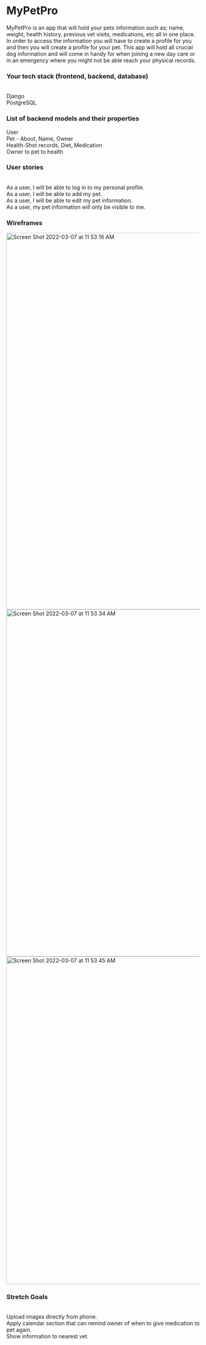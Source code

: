 # MyPetPro
MyPetPro is an app that will hold your pets information such as; name, weight, health history, previous vet visits, medications, etc all in one place. In order to access the information you will have to create a profile for you and then you will create a profile for your pet. This app will hold all crucial dog information and will come in handy for when joining a new day care or in an emergency where you might not be able reach your physical records.
### Your tech stack (frontend, backend, database)
<br>Django
<br>PostgreSQL
### List of backend models and their properties
User
<br>Pet - About, Name, Owner
<br>Health-Shot records, Diet, Medication
<br>Owner to pet to health
### User stories
<br>As a user, I will be able to log in to my personal profile.
<br>As a user, I will be able to add my pet.
<br>As a user, I will be able to edit my pet information.
<br>As a user, my pet information will only be visible to me.
### Wireframes
<img width="981" alt="Screen Shot 2022-03-07 at 11 53 16 AM" src="https://media.git.generalassemb.ly/user/40831/files/82ed5c80-9e0d-11ec-9589-f0b64c9b1602">
<img width="904" alt="Screen Shot 2022-03-07 at 11 53 34 AM" src="https://media.git.generalassemb.ly/user/40831/files/a1ebee80-9e0d-11ec-9b1e-5ffaa47347a4">
<img width="854" alt="Screen Shot 2022-03-07 at 11 53 45 AM" src="https://media.git.generalassemb.ly/user/40831/files/a6180c00-9e0d-11ec-9dad-e741125f1d84">

### Stretch Goals
<br>Upload images directly from phone.
<br>Apply calendar section that can remind owner of when to give medication to pet again.
<br>Show information to nearest vet.